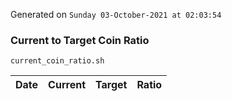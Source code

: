 Generated on `Sunday 03-October-2021 at 02:03:54`

### Current to Target Coin Ratio
`current_coin_ratio.sh`

Date|Current|Target|Ratio
---|---|---|---
